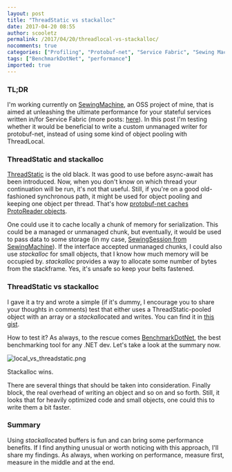 ```yaml
---
layout: post
title: "ThreadStatic vs stackalloc"
date: 2017-04-20 08:55
author: scooletz
permalink: /2017/04/20/threadlocal-vs-stackalloc/
nocomments: true
categories: ["Profiling", "Protobuf-net", "Service Fabric", "Sewing Machine"]
tags: ["BenchmarkDotNet", "performance"]
imported: true
---
```


### TL;DR

I'm working currently on [SewingMachine](https://github.com/Scooletz/SewingMachine), an OSS project of mine, that is aimed at unleashing the ultimate performance for your stateful services written in/for Service Fabric (more posts: [here](https://blog.scooletz.com/category/sewing-machine/)). In this post I'm testing whether it would be beneficial to write a custom unmanaged writer for protobuf-net, instead of using some kind of object pooling with ThreadLocal.

### ThreadStatic and stackalloc

[ThreadStatic](https://msdn.microsoft.com/en-us/library/system.threadstaticattribute(v=vs.110).aspx) is the old black. It was good to use before async-await has been introduced. Now, when you don't know on which thread your continuation will be run, it's not that useful. Still, if you're on a good old-fashioned synchronous path, it might be used for object pooling and keeping one object per thread. That's how [protobuf-net caches ProtoReader objects](https://github.com/mgravell/protobuf-net/blob/master/src/protobuf-net/ProtoReader.cs#L1362-L1378).

One could use it to cache locally a chunk of memory for serialization. This could be a managed or unmanaged chunk, but eventually, it would be used to pass data to some storage (in my case, [SewingSession from SewingMachine](https://github.com/Scooletz/SewingMachine/blob/master/src/SewingMachine/SewingSession.cs)). If the interface accepted unmanaged chunks, I could also use *stackalloc* for small objects, that I know how much memory will be occupied by. *stackalloc* provides a way to allocate some number of bytes from the stackframe. Yes, it's unsafe so keep your belts fastened.

### ThreadStatic vs stackalloc

I gave it a try and wrote a simple (if it's dummy, I encourage you to share your thoughts in comments) test that either uses a ThreadStatic-pooled object with an array or a *stackalloc*ated and writes. You can find it in [this gist](https://gist.github.com/Scooletz/2aeee833894e8239bfdb6d06e036118d).

How to test it? As always, to the rescue comes [BenchmarkDotNet](http://benchmarkdotnet.org/), the best benchmarking tool for any .NET dev. Let's take a look at the summary now.

![local_vs_threadstatic.png](/img/2017/04/local_vs_threadstatic.png)

Stackalloc wins.

There are several things that should be taken into consideration. Finally block, the real overhead of writing an object and so on and so forth. Still, it looks that for heavily optimized code and small objects, one could this to write them a bit faster.

### Summary

Using *stackalloc*ated buffers is fun and can bring some performance benefits. If I find anything unusual or worth noticing with this approach, I'll share my findings. As always, when working on performance, measure first, measure in the middle and at the end.
